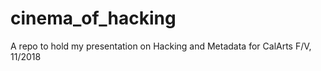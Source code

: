 # cinema_of_hacking
A repo to hold my presentation on Hacking and Metadata for CalArts F/V, 11/2018
